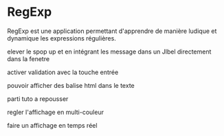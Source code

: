 RegExp
======

RegExp est une application permettant d'apprendre de manière ludique et dynamique les expressions régulières.


elever le spop up et en intégrant les message dans un Jlbel directement dans la fenetre

activer validation avec la touche entrée

pouvoir afficher des balise html dans le texte

parti tuto a repousser

regler l'affichage en multi-couleur

faire un affichage en temps réel
